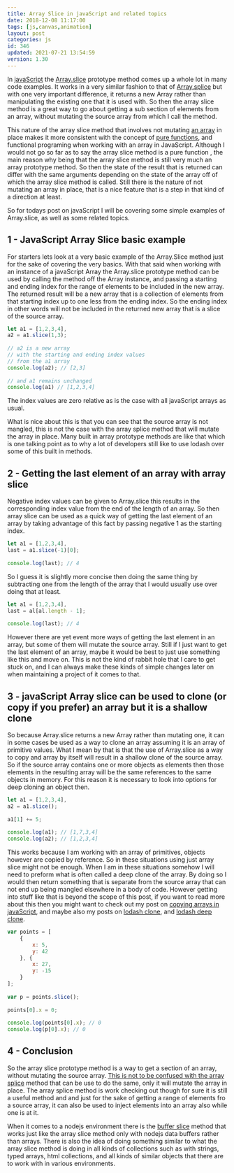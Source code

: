 ```yaml
---
title: Array Slice in javaScript and related topics
date: 2018-12-08 11:17:00
tags: [js,canvas,animation]
layout: post
categories: js
id: 346
updated: 2021-07-21 13:54:59
version: 1.30
---
```


In [javaScript](https://developer.mozilla.org/en-US/docs/Web/JavaScript) the [Array.slice](https://developer.mozilla.org/en-US/docs/Web/JavaScript/Reference/Global_Objects/Array/slice) prototype method comes up a whole lot in many code examples. It works in a very similar fashion to that of [Array.splice](/2021/07/20/js-array-splice/) but with one very important difference, it returns a new Array rather than manipulating the existing one that it is used with. So then the array slice method is a great way to go about getting a sub section of elements from an array, without mutating the source array from which I call the method.

This nature of the array slice method that involves not mutating [an array](/2018/12/10/js-array/) in place makes it more consistent with the concept of [pure functions](/2020/06/18/js-function-pure/), and functional programing when working with an array in JavaScript. Although I would not go so far as to say the array slice method is a pure function , the main reason why being that the array slice method is still very much an array prototype method.  So then the state of the result that is returned can differ with the same arguments depending on the state of the array off of which the array slice method is called. Still there is the nature of not mutating an array in place, that is a nice feature that is a step in that kind of a direction at least.

So for todays post on javaScript I will be covering some simple examples of Array.slice, as well as some related topics.

<!-- more -->


## 1 - JavaScript Array Slice basic example

For starters lets look at a very basic example of the Array.Slice method just for the sake of covering the very basics. With that said when working with an instance of a javaScript Array the Array.slice prototype method can be used by calling the method off the Array instance, and passing a starting and ending index for the range of elements to be included in the new array. The returned result will be a new array that is a collection of elements from that starting index up to one less from the ending index. So the ending index in other words will not be included in the returned new array that is a slice of the source array.

```js
let a1 = [1,2,3,4],
a2 = a1.slice(1,3);
 
// a2 is a new array
// with the starting and ending index values
// from the a1 array
console.log(a2); // [2,3]
 
// and a1 remains unchanged
console.log(a1) // [1,2,3,4]
```

The index values are zero relative as is the case with all javaScript arrays as usual.

What is nice about this is that you can see that the source array is not mangled, this is not the case with the array splice method that will mutate the array in place. Many built in array prototype methods are like that which is one talking point as to why a lot of developers still like to use lodash over some of this built in methods.

## 2 - Getting the last element of an array with array slice

Negative index values can be given to Array.slice this results in the corresponding index value from the end of the length of an array. So then array slice can be used as a quick way of getting the last element of an array by taking advantage of this fact by passing negative 1 as the starting index.

```js
let a1 = [1,2,3,4],
last = a1.slice(-1)[0];
 
console.log(last); // 4
```

So I guess it is slightly more concise then doing the same thing by subtracting one from the length of the array that I would usually use over doing that at least.

```js
let a1 = [1,2,3,4],
last = al[al.length - 1];
 
console.log(last); // 4
```

However there are yet event more ways of getting the last element in an array, but some of them will mutate the source array. Still if I just want to get the last element of an array, maybe it would be best to just use something like this and move on. This is not the kind of rabbit hole that I care to get stuck on, and I can always make these kinds of simple changes later on when maintaining a project of it comes to that.

## 3 - javaScript Array slice can be used to clone (or copy if you prefer) an array but it is a shallow clone

So because Array.slice returns a new Array rather than mutating one, it can in some cases be used as a way to clone an array assuming it is an array of primitive values. What I mean by that is that the use of Array.slice as a way to copy and array by itself will result in a shallow clone of the source array. So if the source array contains one or more objects as elements then those elements in the resulting array will be the same references to the same objects in memory. For this reason it is necessary to look into options for deep cloning an object then.

```js
let a1 = [1,2,3,4],
a2 = a1.slice();
 
a1[1] += 5;
 
console.log(a1); // [1,7,3,4]
console.log(a2); // [1,2,3,4]
```

This works because I am working with an array of primitives, objects however are copied by reference. So in these situations using just array slice might not be enough. When I am in these situations somehow I will need to preform what is often called a deep clone of the array. By doing so I would then return something that is separate from the source array that can not end up being mangled elsewhere in a body of code. However getting into stuff like that is beyond the scope of this post, if you want to read more about this then you might want to check out my post on [copying arrays in javaScript](/2020/09/03/js-array-copy/), and maybe also my posts on [lodash clone](/2017/10/02/lodash_clone/), and [lodash deep clone](/2017/11/03/lodash_clonedeep/).

```js
var points = [
    {
        x: 5,
        y: 42
    }, {
        x: 27,
        y: -15
    }
];
 
var p = points.slice();
 
points[0].x = 0;
 
console.log(points[0].x); // 0
console.log(p[0].x); // 0
```

## 4 - Conclusion

So the array slice prototype method is a way to get a section of an array, without mutating the source array. [This is not to be confused with the array splice](https://www.freecodecamp.org/news/lets-clear-up-the-confusion-around-the-slice-splice-split-methods-in-javascript-8ba3266c29ae/) method that can be use to do the same, only it will mutate the array in place. The array splice method is work checking out though for sure it is still a useful method and and just for the sake of getting a range of elements fro a source array, it can also be used to inject elements into an array also while one is at it.

When it comes to a nodejs environment there is the [buffer slice](/2021/03/19/nodejs-buffer-slice/) method that works just like the array slice method only with nodejs data buffers rather than arrays. There is also the idea of doing something similar to what the array slice method is doing in all kinds of collections such as with strings, typed arrays, html collections, and all kinds of similar objects that there are to work with in various environments.



